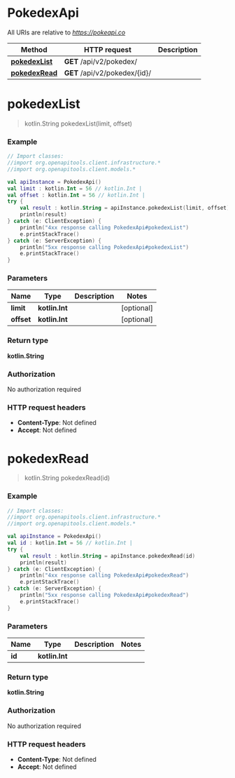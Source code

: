# PokedexApi

All URIs are relative to *https://pokeapi.co*

Method | HTTP request | Description
------------- | ------------- | -------------
[**pokedexList**](PokedexApi.md#pokedexList) | **GET** /api/v2/pokedex/ | 
[**pokedexRead**](PokedexApi.md#pokedexRead) | **GET** /api/v2/pokedex/{id}/ | 


<a name="pokedexList"></a>
# **pokedexList**
> kotlin.String pokedexList(limit, offset)



### Example
```kotlin
// Import classes:
//import org.openapitools.client.infrastructure.*
//import org.openapitools.client.models.*

val apiInstance = PokedexApi()
val limit : kotlin.Int = 56 // kotlin.Int | 
val offset : kotlin.Int = 56 // kotlin.Int | 
try {
    val result : kotlin.String = apiInstance.pokedexList(limit, offset)
    println(result)
} catch (e: ClientException) {
    println("4xx response calling PokedexApi#pokedexList")
    e.printStackTrace()
} catch (e: ServerException) {
    println("5xx response calling PokedexApi#pokedexList")
    e.printStackTrace()
}
```

### Parameters

Name | Type | Description  | Notes
------------- | ------------- | ------------- | -------------
 **limit** | **kotlin.Int**|  | [optional]
 **offset** | **kotlin.Int**|  | [optional]

### Return type

**kotlin.String**

### Authorization

No authorization required

### HTTP request headers

 - **Content-Type**: Not defined
 - **Accept**: Not defined

<a name="pokedexRead"></a>
# **pokedexRead**
> kotlin.String pokedexRead(id)



### Example
```kotlin
// Import classes:
//import org.openapitools.client.infrastructure.*
//import org.openapitools.client.models.*

val apiInstance = PokedexApi()
val id : kotlin.Int = 56 // kotlin.Int | 
try {
    val result : kotlin.String = apiInstance.pokedexRead(id)
    println(result)
} catch (e: ClientException) {
    println("4xx response calling PokedexApi#pokedexRead")
    e.printStackTrace()
} catch (e: ServerException) {
    println("5xx response calling PokedexApi#pokedexRead")
    e.printStackTrace()
}
```

### Parameters

Name | Type | Description  | Notes
------------- | ------------- | ------------- | -------------
 **id** | **kotlin.Int**|  |

### Return type

**kotlin.String**

### Authorization

No authorization required

### HTTP request headers

 - **Content-Type**: Not defined
 - **Accept**: Not defined

